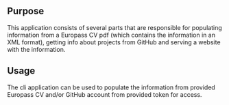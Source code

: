 ## Purpose
This application consists of several parts that are responsible for
populating information from a Europass CV pdf (which contains the information
in an XML format), getting info about projects from GitHub and serving
a website with the information.

## Usage
The cli application can be used to populate the information from provided Europass CV
and/or GitHub account from provided token for access.
